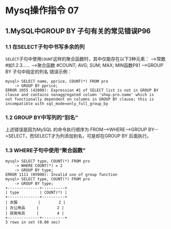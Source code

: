 # Mysq操作指令 07

## 1.MySQL中GROUP BY 子句有关的常见错误P96
### 1.1 在SELECT子句中书写多余的列
`SELECT`子句中使用`COUNT`这样的聚合函数时，其中仅能存在以下3种元素：
-->常数                         #如1.2.3……
-->聚合函数                     #COUNT; AVG; SUM; MAX; MIN函数P81
-->GROUP BY 子句中指定的列名
错误示例：
```
mysql> SELECT name, pprice, COUNT(*) FROM pro
    -> GROUP BY pprice;
ERROR 1055 (42000): Expression #1 of SELECT list is not in GROUP BY clause and contains nonaggregated column 'shop.pro.name' which is
not functionally dependent on columns in GROUP BY clause; this is incompatible with sql_mode=only_full_group_by
```
### 1.2 GROUP BY中写列的“别名”
上述错误是因为MySQL 的命令执行顺序为 FROM-->WHERE-->GROUP BY-->SELECT，而SELECT才为列添加别名，可是却在GROUP BY 后面执行。

### 1.3 WHERE子句中使用“聚合函数”
```
mysql> SELECT type, COUNT(*) FROM pro
    -> WHERE COUNT(*) = 2
    -> GROUP BY type;
ERROR 1111 (HY000): Invalid use of group function
mysql> SELECT type, COUNT(*) FROM pro
    -> GROUP BY type;
+--------------+----------+
| type         | COUNT(*) |
+--------------+----------+
| 衣服         |        2 |
| 办公用品     |        2 |
| 厨房用具     |        4 |
+--------------+----------+
3 rows in set (0.00 sec)
```

